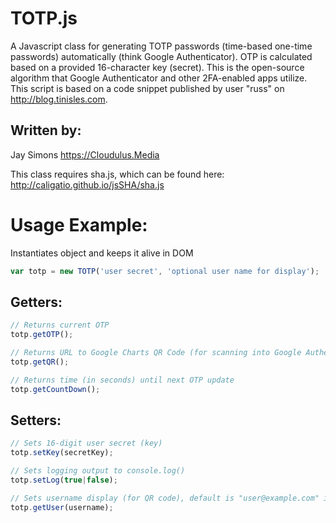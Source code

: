 # TOTP.js
A Javascript class for generating TOTP passwords (time-based one-time passwords) automatically (think Google Authenticator).
OTP is calculated based on a provided 16-character key (secret).
This is the open-source algorithm that Google Authenticator and other 2FA-enabled apps utilize.
This script is based on a code snippet published by user "russ" on http://blog.tinisles.com.

## Written by:
Jay Simons
https://Cloudulus.Media

This class requires sha.js, which can be found here: http://caligatio.github.io/jsSHA/sha.js
 
# Usage Example:

Instantiates object and keeps it alive in DOM
```javascript
var totp = new TOTP('user secret', 'optional user name for display');
```

## Getters:

```javascript
// Returns current OTP
totp.getOTP();

// Returns URL to Google Charts QR Code (for scanning into Google Authenticator)
totp.getQR();

// Returns time (in seconds) until next OTP update
totp.getCountDown();
```

## Setters:

```javascript
// Sets 16-digit user secret (key)
totp.setKey(secretKey);

// Sets logging output to console.log()
totp.setLog(true|false);

// Sets username display (for QR code), default is "user@example.com" if not set
totp.getUser(username);
```
